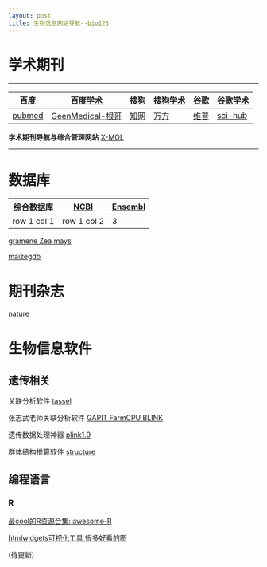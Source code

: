 ```yaml
---
layout: post
title: 生物信息网站导航--bio123
---
```


# 学术期刊
---

[百度](https://www.baidu.com/) | [百度学术](https://xueshu.baidu.com/)|[搜狗](https://www.sogou.com/)|[搜狗学术](http://scholar.sogou.com/)|[谷歌](https://www.google.com.hk/)|[谷歌学术](https://scholar.google.com/)
---|---|---|---|---|---
[pubmed](https://www.ncbi.nlm.nih.gov/pubmed/) |[GeenMedical-根哥](https://www.geenmedical.com/)|[知网](http://www.cnki.net/)|[万方](http://g.wanfangdata.com.cn/)|[维普](http://www.cqvip.com/)|[sci-hub](http://www.sci-hub.tw/)

**学术期刊导航与综合管理网站** [X-MOL](https://www.x-mol.com/)

---


# 数据库


综合数据库 | [NCBI](https://www.ncbi.nlm.nih.gov)|[Ensembl](http://asia.ensembl.org/index.html)
---|---|---
row 1 col 1 | row 1 col 2|3




[gramene Zea mays](http://ensembl.gramene.org/Zea_mays/Info/Index)

[maizegdb](https://www.maizegdb.org/)


# 期刊杂志

[nature](https://www.nature.com/)


# 生物信息软件

## 遗传相关

关联分析软件 [tassel](https://bitbucket.org/tasseladmin/tassel-5-source/wiki/Home)

张志武老师关联分析软件 [GAPIT FarmCPU BLINK](http://www.zzlab.net/software/index.html)

遗传数据处理神器 [plink1.9](https://www.cog-genomics.org/plink2/)

群体结构推算软件 [structure](https://web.stanford.edu/group/pritchardlab/structure.html)

## 编程语言
 ### R
[最cool的R资源合集: awesome-R](https://awesome-r.com/)

[htmlwidgets可视化工具 很多好看的图](https://gallery.htmlwidgets.org/)


(待更新)